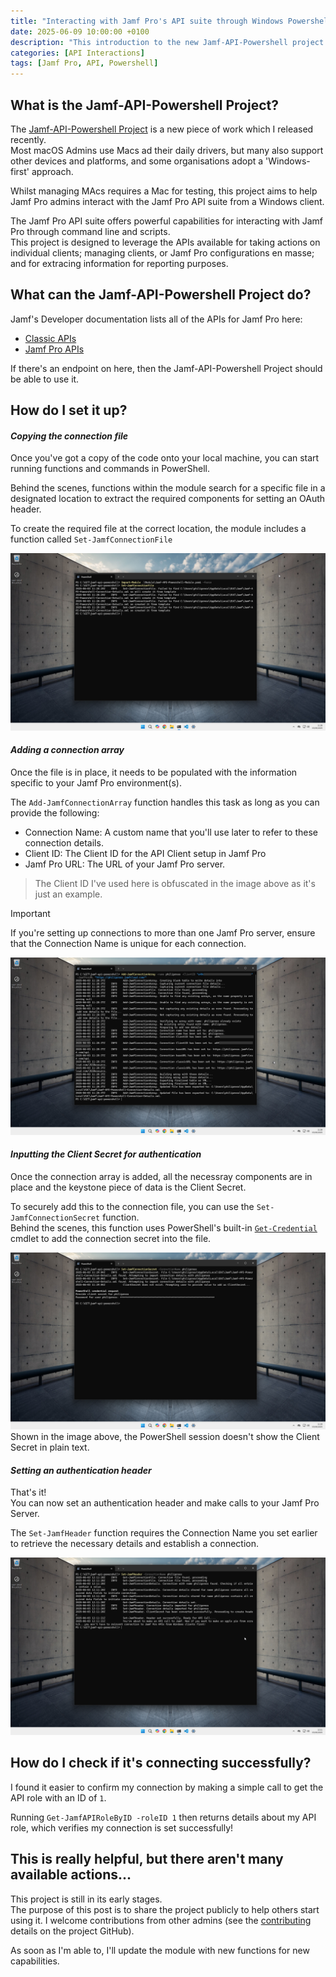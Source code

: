 ```yaml
---
title: "Interacting with Jamf Pro's API suite through Windows Powershell"
date: 2025-06-09 10:00:00 +0100
description: "This introduction to the new Jamf-API-Powershell project provides a brief overview of setting up the project for your environment, and how to authenticate against your Jamf Pro instances."
categories: [API Interactions]
tags: [Jamf Pro, API, Powershell]
---
```


## What is the Jamf-API-Powershell Project?

The [Jamf-API-Powershell Project](https://github.com/philipross/jamf-api-powershell) is a new piece of work which I released recently.
<br> Most macOS Admins use Macs ad their daily drivers, but many also support other devices and platforms, and some organisations adopt a 'Windows-first' approach.

Whilst managing MAcs requires a Mac for testing, this project aims to help Jamf Pro admins interact with the Jamf Pro API suite from a Windows client.

The Jamf Pro API suite offers powerful capabilities for interacting with Jamf Pro through command line and scripts.<br>This project is designed to leverage the APIs available for taking actions on individual clients; managing clients, or Jamf Pro configurations en masse; and for extracing information for reporting purposes.


## What can the Jamf-API-Powershell Project do?

Jamf's Developer documentation lists all of the APIs for Jamf Pro here:
- [Classic APIs](https://developer.jamf.com/jamf-pro/reference/classic-api)
- [Jamf Pro APIs](https://developer.jamf.com/jamf-pro/reference/jamf-pro-api)

If there's an endpoint on here, then the Jamf-API-Powershell Project should be able to use it.


## How do I set it up?

#### *Copying the connection file*

Once you've got a copy of the code onto your local machine, you can start running functions and commands in PowerShell.

Behind the scenes, functions within the module search for a specific file in a designated location to extract the required components for setting an OAuth header.

To create the required file at the correct location, the module includes a function called `Set-JamfConnectionFile`

![Image of Powershell session running Set-JamfConnectionFile function](/assets/img/postImages/2025-06-09/1-Set-Connection-File.png)

#### *Adding a connection array*

Once the file is in place, it needs to be populated with the information specific to your Jamf Pro environment(s).

The `Add-JamfConnectionArray` function handles this task as long as you can provide the following:
- Connection Name: A custom name that you'll use later to refer to these connection details.
- Client ID: The Client ID for the API Client setup in Jamf Pro
- Jamf Pro URL: The URL of your Jamf Pro server.


> The Client ID I've used here is obfuscated in the image above as it's just an example.

> [!IMPORTANT]
> If you're setting up connections to more than one Jamf Pro server, ensure that the Connection Name is unique for each connection.

![Image of PowerShell session running Add-JamfConnectionArray function](/assets/img/postImages/2025-06-09/2-Add-Connection-Array.png)

#### *Inputting the Client Secret for authentication*

Once the connection array is added, all the necessray components are in place and the keystone piece of data is the Client Secret.

To securely add this to the connection file, you can use the `Set-JamfConnectionSecret` function.<br>Behind the scenes, this function uses PowerShell's built-in [`Get-Credential`](https://learn.microsoft.com/en-us/powershell/module/microsoft.powershell.security/get-credential?view=powershell-7.5) cmdlet to add the connection secret into the file.

![Image of PowerShell session running Set-JamfConnectionSecret function](/assets/img/postImages/2025-06-09/3-Set-Connection-Secret.png)
Shown in the image above, the PowerShell session doesn't show the Client Secret in plain text.

#### *Setting an authentication header*

That's it!<br>
You can now set an authentication header and make calls to your Jamf Pro Server.

The `Set-JamfHeader` function requires the Connection Name you set earlier to retrieve the necessary details and establish a connection.

![Image of PowerShell session running the Set-JamfHeader function](/assets/img/postImages/2025-06-09/4-Set-Header.png)


## How do I check if it's connecting successfully?


I found it easier to confirm my connection by making a simple call to get the API role with an ID of `1`.

Running `Get-JamfAPIRoleByID -roleID 1` then returns details about my API role, which verifies my connection is set successfully!


## This is really helpful, but there aren't many available actions...

This project is still in its early stages.<br>
The purpose of this post is to share the project publicly to help others start using it. I welcome contributions from other admins (see the [contributing](https://github.com/philipross/jamf-api-powershell/blob/main/CONTRIBUTING.md) details on the project GitHub).

As soon as I'm able to, I'll update the module with new functions for new capabilities.

